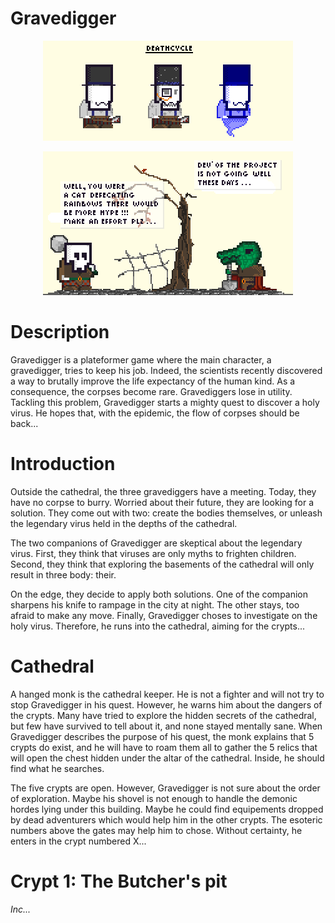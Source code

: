 Gravedigger
===========

<p align="center">
<img src="/res/scenes/scene-2.png"></img>
</p>

<p align="center">
<img src="/res/scenes/scene-1.png"></img>
</p>

Description
===========
Gravedigger is a plateformer game where the main character, a gravedigger,
tries to keep his job. Indeed, the scientists recently discovered a way to 
brutally improve the life expectancy of the human kind. As a consequence, the 
corpses become rare. Gravediggers lose in utility. Tackling this problem, 
Gravedigger starts a mighty quest to discover a holy virus. He hopes that, 
with the epidemic, the flow of corpses should be back...  

Introduction
============
Outside the cathedral, the three gravediggers have a meeting. Today, they
have no corpse to burry. Worried about their future, they are looking for a
solution. They come out with two: create the bodies themselves, or unleash
the legendary virus held in the depths of the cathedral.

The two companions of Gravedigger are skeptical about the legendary virus.
First, they think that viruses are only myths to frighten children. Second,
they think that exploring the basements of the cathedral will only result
in three body: their.

On the edge, they decide to apply both solutions. One of the companion
sharpens his knife to rampage in the city at night. The other stays, too
afraid to make any move. Finally, Gravedigger choses to investigate on the
holy virus. Therefore, he runs into the cathedral, aiming for the crypts...

Cathedral
=========
A hanged monk is the cathedral keeper. He is not a fighter and will not
try to stop Gravedigger in his quest. However, he warns him about the
dangers of the crypts. Many have tried to explore the hidden secrets of
the cathedral, but few have survived to tell about it, and none stayed
mentally sane. When Gravedigger describes the purpose of his quest, 
the monk explains that 5 crypts do exist, and he will have to roam them
all to gather the 5 relics that will open the chest hidden under the altar
of the cathedral. Inside, he should find what he searches.

The five crypts are open. However, Gravedigger is not sure about the order
of exploration. Maybe his shovel is not enough to handle the demonic hordes
lying under this building. Maybe he could find equipements dropped by dead 
adventurers which would help him in the other crypts. The esoteric numbers
above the gates may help him to chose. Without certainty, he enters in the
crypt numbered X...

Crypt 1: The Butcher's pit
==========================
<i> Inc... </i>
